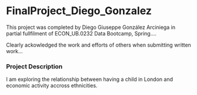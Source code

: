 # FinalProject_Diego_Gonzalez

This project was completed by Diego Giuseppe González Arciniega in partial fullfilment of ECON_UB.0232 Data Bootcamp, Spring....

Clearly ackowledged the work and efforts of others when submitting written work...

### Project Description 

I am exploring the relationship between having a child in London and economic activity accross ethnicities. 
